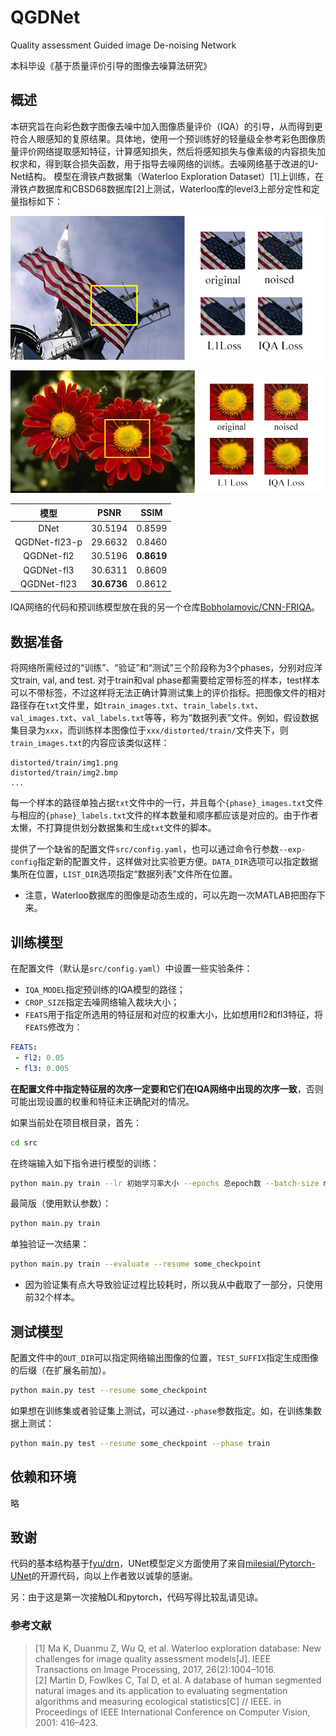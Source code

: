 # QGDNet
Quality assessment Guided image De-noising Network

本科毕设《基于质量评价引导的图像去噪算法研究》

## 概述
本研究旨在向彩色数字图像去噪中加入图像质量评价（IQA）的引导，从而得到更符合人眼感知的复原结果。具体地，使用一个预训练好的轻量级全参考彩色图像质量评价网络提取感知特征，计算感知损失，然后将感知损失与像素级的内容损失加权求和，得到联合损失函数，用于指导去噪网络的训练。去噪网络基于改进的U-Net结构。
模型在滑铁卢数据集（Waterloo Exploration Dataset）[1]上训练，在滑铁卢数据库和CBSD68数据库[2]上测试，Waterloo库的level3上部分定性和定量指标如下：

![flag](https://github.com/Bobholamovic/QGDNet/blob/master/flag.bmp)

![flower](https://github.com/Bobholamovic/QGDNet/blob/master/flower.bmp)

模型 | PSNR | SSIM
:-: | :-: | :-:
DNet | 30.5194 | 0.8599
QGDNet-fl23-p | 29.6632 | 0.8460
QGDNet-fl2 | 30.5196 | **0.8619**
QGDNet-fl3 | 30.6311 | 0.8609
QGDNet-fl23 | **30.6736** | 0.8612

IQA网络的代码和预训练模型放在我的另一个仓库[Bobholamovic/CNN-FRIQA](https://github.com/Bobholamovic/CNN-FRIQA)。

## 数据准备
将网络所需经过的“训练”、“验证”和“测试”三个阶段称为3个phases，分别对应洋文train, val, and test. 对于train和val phase都需要给定带标签的样本，test样本可以不带标签，不过这样将无法正确计算测试集上的评价指标。把图像文件的相对路径存在`txt`文件里，如`train_images.txt`、`train_labels.txt`、`val_images.txt`、`val_labels.txt`等等，称为“数据列表”文件。例如，假设数据集目录为`xxx`，而训练样本图像位于`xxx/distorted/train/`文件夹下，则`train_images.txt`的内容应该类似这样：
```
distorted/train/img1.png
distorted/train/img2.bmp
...
```

每一个样本的路径单独占据`txt`文件中的一行，并且每个`{phase}_images.txt`文件与相应的`{phase}_labels.txt`文件的样本数量和顺序都应该是对应的。由于作者太懒，不打算提供划分数据集和生成`txt`文件的脚本。

提供了一个缺省的配置文件`src/config.yaml`，也可以通过命令行参数`--exp-config`指定新的配置文件，这样做对比实验更方便。`DATA_DIR`选项可以指定数据集所在位置，`LIST_DIR`选项指定“数据列表”文件所在位置。

+ 注意，Waterloo数据库的图像是动态生成的，可以先跑一次MATLAB把图存下来。

## 训练模型
在配置文件（默认是`src/config.yaml`）中设置一些实验条件：
- `IQA_MODEL`指定预训练的IQA模型的路径；
- `CROP_SIZE`指定去噪网络输入裁块大小；
- `FEATS`用于指定所选用的特征层和对应的权重大小，比如想用fl2和fl3特征，将`FEATS`修改为：
```yml
FEATS:
 - fl2: 0.05
 - fl3: 0.005
```

**在配置文件中指定特征层的次序一定要和它们在IQA网络中出现的次序一致**，否则可能出现设置的权重和特征未正确配对的情况。

如果当前处在项目根目录，首先：
```bash
cd src
```

在终端输入如下指令进行模型的训练：
```bash
python main.py train --lr 初始学习率大小 --epochs 总epoch数 --batch-size mini-batch大小 --weight-decay L2正则项权重 --workers 加载数据使用进程数 --resume 需要继续训练的checkpoint --store-interval 保存中间模型的频率 --lr-mode 学习率衰减模式 --step step衰减模式下学习率衰减步长
```

最简版（使用默认参数）：
```bash
python main.py train
```

单独验证一次结果：
```bash
python main.py train --evaluate --resume some_checkpoint
```

+ 因为验证集有点大导致验证过程比较耗时，所以我从中截取了一部分，只使用前32个样本。

## 测试模型
配置文件中的`OUT_DIR`可以指定网络输出图像的位置，`TEST_SUFFIX`指定生成图像的后缀（在扩展名前加）。
```bash
python main.py test --resume some_checkpoint
```
如果想在训练集或者验证集上测试，可以通过`--phase`参数指定。如，在训练集数据上测试：
```bash
python main.py test --resume some_checkpoint --phase train
```

## 依赖和环境
略

## 致谢
代码的基本结构基于[fyu/drn](https://github.com/fyu/drn)，UNet模型定义方面使用了来自[milesial/Pytorch-UNet](https://github.com/milesial/Pytorch-UNet)的开源代码，向以上作者致以诚挚的感谢。

另：由于这是第一次接触DL和pytorch，代码写得比较乱请见谅。

### 参考文献
> [1] Ma K, Duanmu Z, Wu Q, et al. Waterloo exploration database: New challenges for image quality assessment models[J]. IEEE Transactions on Image Processing, 2017, 26(2):1004–1016.  
[2] Martin D, Fowlkes C, Tal D, et al. A database of human segmented natural images and its application to evaluating segmentation algorithms and measuring ecological statistics[C] // IEEE. in Proceedings of IEEE International Conference on Computer Vision, 2001: 416–423.
